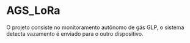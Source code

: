 # AGS_LoRa
O projeto consiste no monitoramento autônomo de gás GLP, o sistema detecta vazamento é enviado para o outro dispositivo.
